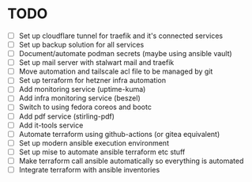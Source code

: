 # TODO

- [ ] Set up cloudflare tunnel for traefik and it's connected services
- [ ] Set up backup solution for all services
- [ ] Document/automate podman secrets (maybe using ansible vault)
- [ ] Set up mail server with stalwart mail and traefik
- [ ] Move automation and tailscale acl file to be managed by git
- [ ] Set up terraform for hetzner infra automation
- [ ] Add monitoring service (uptime-kuma)
- [ ] Add infra monitoring service (beszel)
- [ ] Switch to using fedora coreos and bootc
- [ ] Add pdf service (stirling-pdf)
- [ ] Add it-tools service
- [ ] Automate terraform using github-actions (or gitea equivalent)
- [ ] Set up modern ansible execution environment
- [ ] Set up mise to automate ansible terraform etc stuff
- [ ] Make terraform call ansible automatically so everything is automated
- [ ] Integrate terraform with ansible inventories
